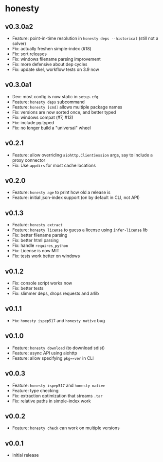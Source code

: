 honesty
=======

v0.3.0a2
--------

* Feature: point-in-time resolution in `honesty deps --historical` (still not a
  solver)
* Fix: actually freshen simple-index (#18)
* Fix: sort releases
* Fix: windows filename parsing improvement
* Fix: more defensive about dep cycles
* Fix: update skel, workflow tests on 3.9 now

v0.3.0a1
--------

* Dev: most config is now static in `setup.cfg`
* Feature: `honesty deps` subcommand
* Feature: `honesty [cmd]` allows multiple package names
* Fix: versions are now sorted once, and better typed
* Fix: windows compat (#7, #13)
* Fix: include py.typed
* Fix: no longer build a "universal" wheel

v0.2.1
------

* Feature: allow overriding `aiohttp.ClientSession` args, say to include a
  proxy connector
* Fix: Use `appdirs` for most cache locations

v0.2.0
------

* Feature: `honesty age` to print how old a release is
* Feature: initial json-index support (on by default in CLI, not API)

v0.1.3
------

* Feature: `honesty extract`
* Feature: `honesty license` to guess a license using `infer-license` lib
* Fix: better filename parsing
* Fix: better html parsing
* Fix: handle `requires_python`
* Fix: License is now MIT
* Fix: tests work better on windows

v0.1.2
------

* Fix: console script works now
* Fix: better tests
* Fix: slimmer deps, drops requests and arlib

v0.1.1
------

* Fix: `honesty ispep517` and `honesty native` bug

v0.1.0
------

* Feature: `honesty download` (to download sdist)
* Feature: async API using aiohttp
* Feature: allow specifying `pkg==ver` in CLI

v0.0.3
------

* Feature: `honesty ispep517` and `honesty native`
* Feature: type checking
* Fix: extraction optimization that streams `.tar`
* Fix: relative paths in simple-index work

v0.0.2
------

* Feature: `honesty check` can work on multiple versions

v0.0.1
------

* Initial release
